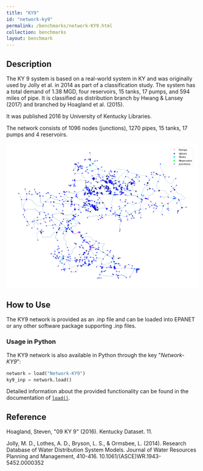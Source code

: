 ```yaml
---
title: "KY9"
id: "network-ky9"
permalink: /benchmarks/network-KY9.html
collection: benchmarks
layout: benchmark
---
```



## Description

The KY 9 system is based on a real-world system in KY and was originally used by Jolly et al. in 2014 as part of a
classification study. The system has a total demand of 1.38 MGD, four reservoirs, 15 tanks, 17 pumps, and 594 miles of
pipe. It is classified as distribution branch by Hwang & Lansey (2017) and branched by Hoagland et al. (2015).

It was published 2016 by University of Kentucky Libraries.

The network consists of 1096 nodes (junctions), 1270 pipes, 15 tanks, 17 pumps and 4 reservoirs.

<img src="../static/benchmarks/network-ky9/ky9_plot.png"/>

## How to Use

The KY9 network is provided as an .inp file and can be loaded into EPANET or any other software package
supporting .inp files.

### Usage in Python

The KY9 network is also available in Python through the key "*Network-KY9*":
```python
network = load("Network-KY9")
ky9_inp = network.load()
```

Detailed information about the provided functionality can be found in the documentation of
[`load()`](https://water-benchmark-hub.readthedocs.io/en/stable/water_benchmark_hub.networks.html#water_benchmark_hub.networks.networks.KY9.load).


## Reference

Hoagland, Steven, "09 KY 9" (2016). Kentucky Dataset. 11.
[<i class="bi bi-link"></i>](https://uknowledge.uky.edu/wdst/11)

Jolly, M. D., Lothes, A. D., Bryson, L. S., & Ormsbee, L. (2014). Research Database of Water Distribution System Models.
Journal of Water Resources Planning and Management, 410-416. 10.1061/(ASCE)WR.1943-5452.0000352
[<i class="bi bi-link"></i>](https://doi.org/10.1061/(ASCE)WR.1943-5452.0000352)
